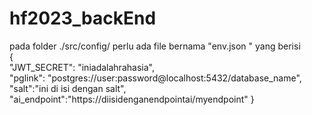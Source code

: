 # hf2023_backEnd
pada folder ./src/config/ perlu ada file bernama "env.json " yang berisi    
{  
    "JWT_SECRET": "iniadalahrahasia",  
    "pglink": "postgres://user:password@localhost:5432/database_name",   
    "salt":"ini di isi dengan salt",
    "ai_endpoint":"https://diisidenganendpointai/myendpoint"
}
